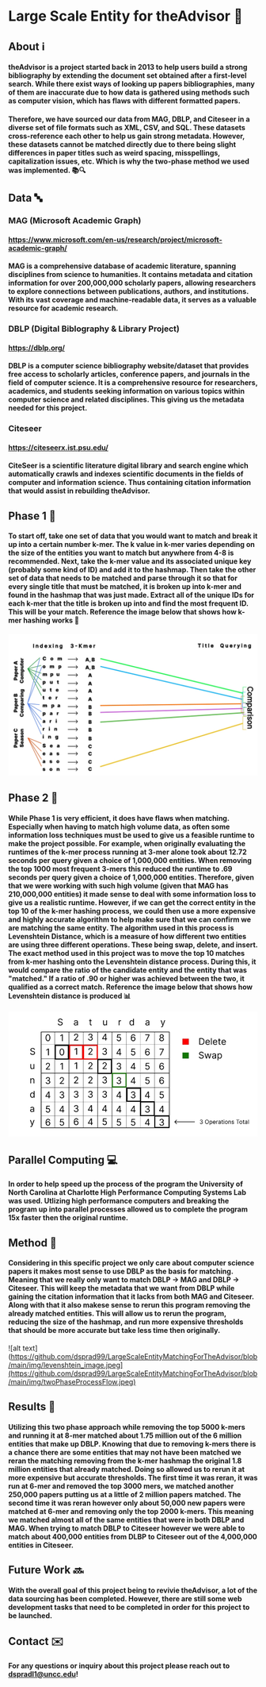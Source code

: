 # Large Scale Entity for theAdvisor 📘

## About ℹ️
#### theAdvisor is a project started back in 2013 to help users build a strong bibliography by extending the document set obtained after a first-level search. While there exist ways of looking up papers bibliographies, many of them are inaccurate due to how data is gathered using methods such as computer vision, which has flaws with different formatted papers. 

#### Therefore, we have sourced our data from MAG, DBLP, and Citeseer in a diverse set of file formats such as XML, CSV, and SQL. These datasets cross-reference each other to help us gain strong metadata. However, these datasets cannot be matched directly due to there being slight differences in paper titles such as weird spacing, misspellings, capitalization issues, etc. Which is why the two-phase method we used was implemented. 📚🔍

## Data 🔤
### MAG (Microsoft Academic Graph) 
#### https://www.microsoft.com/en-us/research/project/microsoft-academic-graph/
#### MAG is a comprehensive database of academic literature, spanning disciplines from science to humanities. It contains metadata and citation information for over 200,000,000 scholarly papers, allowing researchers to explore connections between publications, authors, and institutions. With its vast coverage and machine-readable data, it serves as a valuable resource for academic research. 

### DBLP (Digital Biblography & Library Project)
#### https://dblp.org/
#### DBLP is a computer science bibliography website/dataset that provides free access to scholarly articles, conference papers, and journals in the field of computer science. It is a comprehensive resource for researchers, academics, and students seeking information on various topics within computer science and related disciplines. This giving us the metadata needed for this project.

### Citeseer
#### https://citeseerx.ist.psu.edu/
#### CiteSeer is a scientific literature digital library and search engine which automatically crawls and indexes scientific documents in the fields of computer and information science. Thus containing citation information that would assist in rebuilding theAdvisor.

## Phase 1 🔄
#### To start off, take one set of data that you would want to match and break it up into a certain number k-mer. The k value in k-mer varies depending on the size of the entities you want to match but anywhere from 4-8 is recommended. Next, take the k-mer value and its associated unique key (probably some kind of ID) and add it to the hashmap. Then take the other set of data that needs to be matched and parse through it so that for every single title that must be matched, it is broken up into k-mer and found in the hashmap that was just made. Extract all of the unique IDs for each k-mer that the title is broken up into and find the most frequent ID. This will be your match. **Reference the image below that shows how k-mer hashing works** 📝

![alt text](https://github.com/dsprad99/LargeScaleEntityMatchingForTheAdvisor/blob/main/img/kmer_image.jpeg)

## Phase 2 🔄
#### While Phase 1 is very efficient, it does have flaws when matching. Especially when having to match high volume data, as often some information loss techniques must be used to give us a feasible runtime to make the project possible. For example, when originally evaluating the runtimes of the k-mer process running at 3-mer alone took about 12.72 seconds per query given a choice of 1,000,000 entities. When removing the top 1000 most frequent 3-mers this reduced the runtime to .69 seconds per query given a choice of 1,000,000 entities. Therefore, given that we were working with such high volume (given that MAG has 210,000,000 entities) it made sense to deal with some information loss to give us a realistic runtime. However, if we can get the correct entity in the top 10 of the k-mer hashing process, we could then use a more expensive and highly accurate algorithm to help make sure that we can confirm we are matching the same entity. The algorithm used in this process is Levenshtein Distance, which is a measure of how different two entities are using three different operations. These being swap, delete, and insert. The exact method used in this project was to move the top 10 matches from k-mer hashing onto the Levenshtein distance process. During this, it would compare the ratio of the candidate entity and the entity that was "matched." If a ratio of .90 or higher was achieved between the two, it qualified as a correct match. **Reference the image below that shows how Levenshtein distance is produced** 📊

![alt text](https://github.com/dsprad99/LargeScaleEntityMatchingForTheAdvisor/blob/main/img/levenshtein_image.jpeg)

## Parallel Computing 💻
#### In order to help speed up the process of the program the University of North Carolina at Charlotte High Performance Computing Systems Lab was used. Utlizing high performance computers and breaking the program up into parallel processes allowed us to complete the program 15x faster then the original runtime.

## Method 🧠
#### Considering in this specific project we only care about computer science papers it makes most sense to use DBLP as the basis for matching. Meaning that we really only want to match DBLP -> MAG and DBLP -> Citeseer. This will keep the metadata that we want from DBLP while gaining the citation information that it lacks from both MAG and Citeseer. Along with that it also makese sense to rerun this program removing the already matched entities. This will allow us to rerun the program, reducing the size of the hashmap, and run more expensive thresholds that should be more accurate but take less time then originally. 

![alt text](https://github.com/dsprad99/LargeScaleEntityMatchingForTheAdvisor/blob/main/img/levenshtein_image.jpeg](https://github.com/dsprad99/LargeScaleEntityMatchingForTheAdvisor/blob/main/img/twoPhaseProcessFlow.jpeg)

## Results 📖	
#### Utilizing this two phase approach while removing the top 5000 k-mers and running it at 8-mer matched about 1.75 million out of the 6 million entities that make up DBLP. Knowing that due to removing k-mers there is a chance there are some entities that may not have been matched we reran the matching removing from the k-mer hashmap the original 1.8 million entities that already matched. Doing so allowed us to rerun it at more expensive but accurate thresholds. The first time it was reran, it was run at 6-mer and removed the top 3000 mers, we matched another 250,000 papers putting us at a little of 2 million papers matched. The second time it was reran however only about 50,000 new papers were matched at 6-mer and removing only the top 2000 k-mers. This meaning we matched almost all of the same entities that were in both DBLP and MAG. When trying to match DBLP to Citeseer however we were able to match about 400,000 entities from DLBP to Citeseer out of the 4,000,000 entities in Citeseer.

## Future Work 🔜
#### With the overall goal of this project being to revivie theAdvisor, a lot of the data sourcing has been completed. However, there are still some web development tasks that need to be completed in order for this project to be launched.

## Contact ✉️
#### For any questions or inquiry about this project please reach out to dspradl1@uncc.edu!
